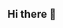 ## Hi there 👋

<!--
📚 *A Graduate from York University* with a Honours Bachelor’s in Computer Science. my coursework encompassed a wide range of topics including Data Structures and Algorithms, as well as Software Design, Agile methodologies and Object-Oriented Programming.

💼 My Professional Experience:

- 🔭 I’m currently working on ...
- 🌱 I’m currently learning ...
- 👯 I’m looking to collaborate on ...
- 🤔 I’m looking for help with ...
- 💬 Ask me about ...
- 📫 How to reach me: ...
- 😄 Pronouns: ...
- ⚡ Fun fact: ...
-->
